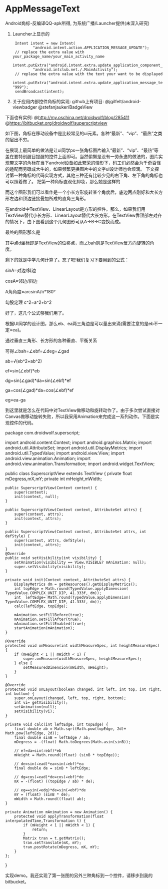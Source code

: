 AppMessageText
==============

Android角标-反编译QQ-apk所得, 为系统广播/Launcher提供(未深入研究)


1. Launcher上显示的
  
        Intent intent = new Intent(
				"android.intent.action.APPLICATION_MESSAGE_UPDATE");
        // replace the extra value with your_package_name/your_main_activity_name
        intent.putExtra("android.intent.extra.update_application_component_name",
                "android.intclub.net./.MainActivity");
        // replase the extra value with the text your want to be displayed
        intent.putExtra("android.intent.extra.update_application_message_text", "999");
        sendBroadcast(intent);


2. 关于应用内部控件角标的实现:
github上有项目:
	@jgilfelt/android-viewbadger
	@stefanjauker/BadgeView


下面也有实例:
	@http://my.oschina.net/droidwolf/blog/285411
	@https://bitbucket.org/droidwolf/superscriptview
		
如下图，角标在移动设备中是比较常见的ui元素。各种“最新”、“vip”、“最热”之类的层出不穷。

   

   在展现上最简单的做法是让ui同学ps一张角标图片输入“最新”、“vip”、“最热”等盖在要特别醒目提醒的控件上面即可。当然偷懒是没有一劳永逸的做法的，图片实现带文字的角标在当下android设备如此繁荣的情形下，码工们必然会为千奇百怪的适配而劳碌成大牛的，如果频繁更换图片中的文字ui设计师也会烦滴。
    下文探讨第一种角标的代码实现方式，其他三种还有比较少见的右下角、左下角的角标也可以照着做了。
   把第一种角标直观化卸妆，那么她是这样的
       

   而这个图形我们可以看作是一个小长方形旋转某个角度后，底边两点刚好和大长方形左边和顶边链接叠加所成的直角三角形。

   在android中TextView、LinearLayout是方形的控件。那么，如果我们用TextView替代小长方形、LinearLayout替代大长方形，在TextView靠顶部左对齐的情况下，由下图看到这个几何图形可从A->B->C变换而成。

  

   最终的图形那么是

  

  其中点d坐标即是TextView的位移点，而∠bah则是TextView反方向旋转的角度。

  剩下的就是中学几何计算了。忘了吧!我们复习下要用到的公式：

  sinA=对边/斜边

  cosA=邻边/斜边

  A角角度=arcsinA/π*180&deg;

  勾股定理 c^2=a^2+b^2

  好了，这几个公式够我们用了。

 

   根据UI同学的设计图，那么eb、ea两三角边是可以量出来滴(需要注意的是eb不一定=ea)。

通过垂直三角形、长方形的各种垂直、平衡关系

可得∠bah=∠ebf=∠deg=∠gad

ab=√(eb^2+ab^2)

ef=sin(∠ebf)*eb

dg=sin(∠gad)*da=sin(∠ebf)*ef

ga=cos(∠gad)*da=cos(∠ebf)*ef

eg=ea-ga

  到这里就是怎么在代码中对TextView做移动和旋转动作了。由于多次尝试直接对Canvas做移动旋转失败，所以我采用Animation来完成这一系列动作。下面是实现控件的代码。

	
package com.droidwolf.superscript;

 
import android.content.Context;
import android.graphics.Matrix;
import android.util.AttributeSet;
import android.util.DisplayMetrics;
import android.util.TypedValue;
import android.view.View;
import android.view.animation.Animation;
import android.view.animation.Transformation;
import android.widget.TextView;

public class SuperscriptView extends TextView {
    private float mDegress,mX,mY;
    private int mHeight,mWidth;
     
    public SuperscriptView(Context context) {
        super(context);
        init(context, null);
    }
 
    public SuperscriptView(Context context, AttributeSet attrs) {
        super(context, attrs);
        init(context, attrs);
    }
 
    public SuperscriptView(Context context, AttributeSet attrs, int defStyle) {
        super(context, attrs, defStyle);
        init(context, attrs);
    }
    @Override
    public void setVisibility(int visibility) {
        setAnimation(visibility == View.VISIBLE? mAnimation: null);
        super.setVisibility(visibility);
    }
 
    private void init(Context context, AttributeSet attrs) {
        DisplayMetrics dm = getResources().getDisplayMetrics();
        int topEdge = Math.round(TypedValue.applyDimension( TypedValue.COMPLEX_UNIT_DIP, 41.333f, dm));
        int  leftEdge= Math.round(TypedValue.applyDimension( TypedValue.COMPLEX_UNIT_DIP, 41.333f, dm));
        calc(leftEdge, topEdge);
 
        mAnimation.setFillBefore(true);
        mAnimation.setFillAfter(true);
        mAnimation.setFillEnabled(true);
        startAnimation(mAnimation);
    }
 
    @Override
    protected void onMeasure(int widthMeasureSpec, int heightMeasureSpec) {
        if (mHeight < 1 || mWidth < 1) {
            super.onMeasure(widthMeasureSpec, heightMeasureSpec);
        } else {
            setMeasuredDimension(mWidth, mHeight);
        }
    }
 
    @Override
    protected void onLayout(boolean changed, int left, int top, int right, int bottom) {
        super.onLayout(changed, left, top, right, bottom);
        int vi= getVisibility();
        setAnimation(null);
        setVisibility(vi);
    }
     
    private void calc(int leftEdge, int topEdge) {
        final double ab = Math.sqrt(Math.pow(topEdge, 2d)+ Math.pow(leftEdge, 2d));
        final double sinB = leftEdge / ab;
        mDegress = -(float) Math.toDegrees(Math.asin(sinB));
 
        // ef=da=sin(∠ebf)*eb
        mHeight = Math.round((float) (sinB * topEdge));
 
        // de=sin(∠ead)*ea=sin(∠ebf)*ea
        final double de = sinB * leftEdge;
 
        // dg=cos(∠ead)*de=cos(∠ebf)*de
        mX = -(float) ((topEdge / ab) * de);
 
        // eg==sin(∠edg)*de=sin(∠ebf)*de
        mY = (float) (sinB * de);
        mWidth = Math.round((float) ab);
    }
 
    private Animation mAnimation = new Animation() {
        protected void applyTransformation(float interpolatedTime,Transformation t) {
            if (mHeight < 1 || mWidth < 1) {
                return;
            }
            Matrix tran = t.getMatrix();
            tran.setTranslate(mX, mY);
            tran.postRotate(mDegress, mX, mY);
        }
    };
}

 

   实现demo。我还实现了第一张图的另外三种角标到一个控件，请移步到我的bitbucket。
